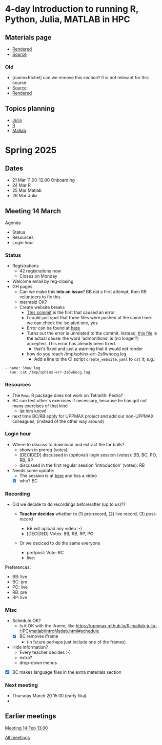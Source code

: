 ---
---
# 4-day Introduction to running R, Python, Julia, MATLAB in HPC

## Materials page
- [Rendered](https://uppmax.github.io/R-matlab-julia-HPC/)
- [Source](https://github.com/UPPMAX/R-matlab-julia-HPC/tree/main)

### Old

- [name=Richel] can we remove this section? It is not relevant for this course
- [Source](https://github.com/UPPMAX/R-matlab-julia-HPC/)
- [Rendered](https://uppmax.github.io/R-matlab-julia-HPC/)

## Topics planning

- [Julia](https://hackmd.io/ERX9FIgyR_6wDbmcqi_8HA#)
- [R](https://hackmd.io/gV_gdctHQPWz6eElFWfq6Q#)
- [Matlab](https://hackmd.io/RTujs9MnS0ehsGD7ufNBfA#)


# Spring 2025

## Dates

- 21 Mar 11.00-12.00 Onboarding 
- 24 Mar R
- 25 Mar Matlab
- 26 Mar Julia

## Meeting 14 March

Agenda

- Status
- Resources
- Login hour

### Status
- Registrations
    - 42 registrations now
    - Closes on Monday
- Welcome email by reg-closing
- GH pages
    - Can we make this **into an issue**? BB did a first attempt,
      then RB volunteers to fix this
    - mermaid OK?
    - Create website breaks
        - [This commit](https://github.com/UPPMAX/R-matlab-julia-HPC/commit/93f58ccf22eafcfb209ba2c728ec94c5ba822ddf) is the first that caused an error
        - I could just spot that three files were pushed at the same time. we can check the isolated one, yes
        - Error can be found at [here](https://github.com/UPPMAX/R-matlab-julia-HPC/actions/runs/13838365771/job/38719138952#step:8:67)
        - Turns out the error is unrelated to the commit. Instead, [this file](https://github.com/UPPMAX/R-matlab-julia-HPC/blob/main/docs/matlab/local_desktopMatlab.rst) is the actual cause: the word 'admonitions' is (no longer?) accepted. This error has already been fixed.
            - that's fixed and just a warning that it would not render
        - how do you reach /tmp/sphinx-err-2s6whocg.log
            - Add a line to the CI script `create_website.yaml` to `cat` it, e.g.:

```text
- name: Show log
  run: cat /tmp/sphinx-err-2s6whocg.log
```

### Resources

- The `Rmpi` R package does not work on Tetralith: Pedro?
- BC can test other's exercises if necessary, because he has got not many exercises of that kind
    - let him know!
- next time BC/RB apply for UPPMAX project and add our non-UPPMAX colleagues,
  (instead of the other way around)

### Login hour

- Where to discuss to download and extract the tar balls?
    - shown in prereq (votes):
    - [DECIDED] discussed in (optional) login session (votes): BB, BC, PO, RB, RP
    - discussed in the first regular session 'introduction' (votes): RB
- Needs some update:
    - The session is at [here](https://uppmax.github.io/R-matlab-julia-HPC/common/use_tarball.html) and has a video
    - [x] who? BC

### Recording

- Did we decide to do recordings before/after (up to us)??
  - **Teacher decides** whether to (1) pre-record, (2) live record, (3) post-record
      - BB will upload any video :-)
      - [DECIDED] Votes: BB, RB, RP, PO

  - Or we deciced to do the same everyone
      - pre/post: Vote: BC
      - live: 

Preferences:

- BB: live
- BC: pre
- PO: live
- RB: pre
- RP: live

### Misc

- Schedule OK?
    - Is it OK with the iframe, like  https://uppmax.github.io/R-matlab-julia-HPC/matlab/introMatlab.html#schedule
    - [x] BC removes iframe
        - (in future perhaps just include one of the frames)
- Hide information?
    - Every teacher decides :-)
    - extra?
    - drop-down menus
- [x] BC makes language files in the extra materials section

### Next meeting

- Thursday March 20 15.00 (early fika)
- 
## Earlier meetings

[Meeting 14 Feb 13.00](https://github.com/UPPMAX/R-matlab-julia-HPC/blob/main/meeting_notes/20250214.md)

[All meetings](https://github.com/UPPMAX/R-matlab-julia-HPC/tree/main/meeting_notes)

